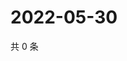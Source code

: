 # 2022-05-30

共 0 条

<!-- BEGIN WEIBO -->
<!-- 最后更新时间 Mon May 30 2022 14:25:24 GMT+0800 (China Standard Time) -->

<!-- END WEIBO -->
